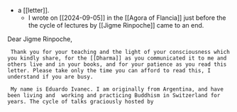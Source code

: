 - a [[letter]].
    - I wrote on [[2024-09-05]] in the [[Agora of Flancia]] just before the the cycle of lectures by [[Jigme Rinpoche]] came to an end.

Dear Jigme Rinpoche,

     Thank you for your teaching and the light of your consciousness which you kindly share, for the [[Dharma]] as you communicated it to me and others live and in your books, and for your patience as you read this letter. Please take only the time you can afford to read this, I understand if you are busy.

     My name is Eduardo Ivanec. I am originally from Argentina, and have been living and  working and practicing Buddhism in Switzerland for years. The cycle of talks graciously hosted by 
